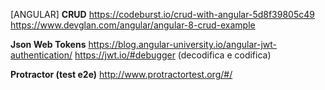 [ANGULAR]
**CRUD**
https://codeburst.io/crud-with-angular-5d8f39805c49
https://www.devglan.com/angular/angular-8-crud-example

**Json Web Tokens**
https://blog.angular-university.io/angular-jwt-authentication/
https://jwt.io/#debugger (decodifica e codifica)

**Protractor (test e2e)**
http://www.protractortest.org/#/